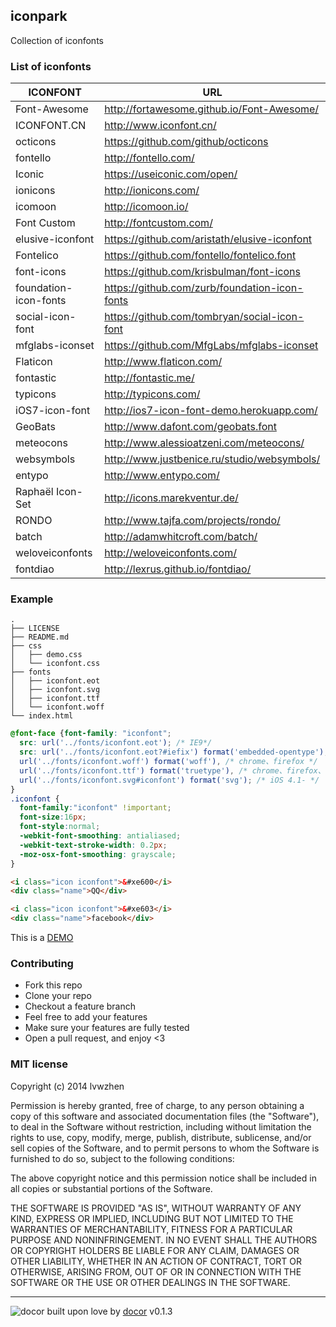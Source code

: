 ## iconpark 
Collection of iconfonts

### List of iconfonts

| ICONFONT | URL |
| ----|--------|
|Font-Awesome|<http://fortawesome.github.io/Font-Awesome/>|
|ICONFONT.CN|<http://www.iconfont.cn/>|
|octicons|<https://github.com/github/octicons>|
|fontello|<http://fontello.com/>|
|Iconic|<https://useiconic.com/open/>|
|ionicons|<http://ionicons.com/>|
|icomoon|<http://icomoon.io/>|
|Font Custom|<http://fontcustom.com/>|
|elusive-iconfont|<https://github.com/aristath/elusive-iconfont>|
|Fontelico|<https://github.com/fontello/fontelico.font>|
|font-icons|<https://github.com/krisbulman/font-icons>|
|foundation-icon-fonts|<https://github.com/zurb/foundation-icon-fonts>|
|social-icon-font|<https://github.com/tombryan/social-icon-font>|
|mfglabs-iconset|<https://github.com/MfgLabs/mfglabs-iconset>|
|Flaticon|<http://www.flaticon.com/>|
|fontastic|<http://fontastic.me/>|
|typicons|<http://typicons.com/>|
|iOS7-icon-font|<http://ios7-icon-font-demo.herokuapp.com/>|
|GeoBats|<http://www.dafont.com/geobats.font>|
|meteocons|<http://www.alessioatzeni.com/meteocons/>|
|websymbols|<http://www.justbenice.ru/studio/websymbols/>|
|entypo|<http://www.entypo.com/>|
|Raphaël Icon-Set|<http://icons.marekventur.de/>|
|RONDO|<http://www.tajfa.com/projects/rondo/>|
|batch|<http://adamwhitcroft.com/batch/>|
|weloveiconfonts|<http://weloveiconfonts.com/>|
|fontdiao|<http://lexrus.github.io/fontdiao/>|


### Example

```
.
├── LICENSE
├── README.md
├── css
│   ├── demo.css
│   └── iconfont.css
├── fonts
│   ├── iconfont.eot
│   ├── iconfont.svg
│   ├── iconfont.ttf
│   └── iconfont.woff
└── index.html
```

```css
@font-face {font-family: "iconfont";
  src: url('../fonts/iconfont.eot'); /* IE9*/
  src: url('../fonts/iconfont.eot?#iefix') format('embedded-opentype'), /* IE6-IE8 */
  url('../fonts/iconfont.woff') format('woff'), /* chrome、firefox */
  url('../fonts/iconfont.ttf') format('truetype'), /* chrome、firefox、opera、Safari, Android, iOS 4.2+*/
  url('../fonts/iconfont.svg#iconfont') format('svg'); /* iOS 4.1- */
}
.iconfont {
  font-family:"iconfont" !important;
  font-size:16px;
  font-style:normal;
  -webkit-font-smoothing: antialiased;
  -webkit-text-stroke-width: 0.2px;
  -moz-osx-font-smoothing: grayscale;
}
```

```html
<i class="icon iconfont">&#xe600</i>
<div class="name">QQ</div>

<i class="icon iconfont">&#xe603</i>
<div class="name">facebook</div>
```

This is a [DEMO](http://lvwzhen.github.io/iconpark/)

### Contributing
- Fork this repo
- Clone your repo
- Checkout a feature branch
- Feel free to add your features
- Make sure your features are fully tested
- Open a pull request, and enjoy <3

### MIT license
Copyright (c) 2014 lvwzhen

Permission is hereby granted, free of charge, to any person obtaining a copy
of this software and associated documentation files (the &quot;Software&quot;), to deal
in the Software without restriction, including without limitation the rights
to use, copy, modify, merge, publish, distribute, sublicense, and/or sell
copies of the Software, and to permit persons to whom the Software is
furnished to do so, subject to the following conditions:

The above copyright notice and this permission notice shall be included in
all copies or substantial portions of the Software.

THE SOFTWARE IS PROVIDED &quot;AS IS&quot;, WITHOUT WARRANTY OF ANY KIND, EXPRESS OR
IMPLIED, INCLUDING BUT NOT LIMITED TO THE WARRANTIES OF MERCHANTABILITY,
FITNESS FOR A PARTICULAR PURPOSE AND NONINFRINGEMENT. IN NO EVENT SHALL THE
AUTHORS OR COPYRIGHT HOLDERS BE LIABLE FOR ANY CLAIM, DAMAGES OR OTHER
LIABILITY, WHETHER IN AN ACTION OF CONTRACT, TORT OR OTHERWISE, ARISING FROM,
OUT OF OR IN CONNECTION WITH THE SOFTWARE OR THE USE OR OTHER DEALINGS IN
THE SOFTWARE.

---
![docor](https://cdn1.iconfinder.com/data/icons/windows8_icons_iconpharm/26/doctor.png)
built upon love by [docor](https://github.com/turingou/docor.git) v0.1.3